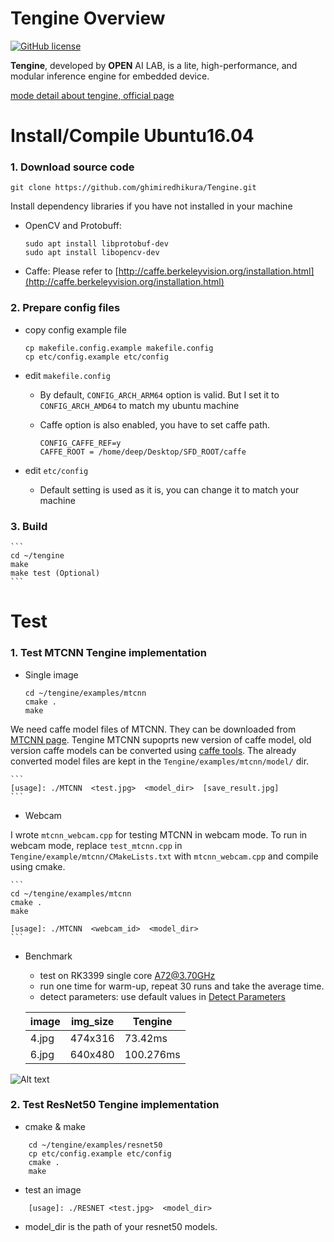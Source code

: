 # Tengine Overview

[![GitHub license](http://OAID.github.io/pics/apache_2.0.svg)](./LICENSE)

**Tengine**, developed by **OPEN** AI LAB, is a lite, high-performance, and modular inference engine for embedded device.

[mode detail about tengine, official page](https://github.com/OAID/Tengine/blob/master/README.md)

# Install/Compile Ubuntu16.04

### 1. Download source code

```
git clone https://github.com/ghimiredhikura/Tengine.git
```

Install dependency libraries if you have not installed in your machine

* OpenCV and Protobuff:

	```
	sudo apt install libprotobuf-dev
	sudo apt install libopencv-dev
	```

* Caffe:
Please refer to [http://caffe.berkeleyvision.org/installation.html](http://caffe.berkeleyvision.org/installation.html)

### 2. Prepare config files
* copy config example file

	```
	cp makefile.config.example makefile.config
	cp etc/config.example etc/config
	```

* edit `makefile.config`
	- By default, `CONFIG_ARCH_ARM64` option is valid. But I set it to `CONFIG_ARCH_AMD64` to match my ubuntu machine
	- Caffe option is also enabled, you have to set caffe path. 
	  
	  ```
	  CONFIG_CAFFE_REF=y
	  CAFFE_ROOT = /home/deep/Desktop/SFD_ROOT/caffe
	  ```

* edit `etc/config`
	- Default setting is used as it is, you can change it to match your machine		   	

### 3. Build
	```
	cd ~/tengine
	make
	make test (Optional)
	```

# Test

### 1. Test MTCNN Tengine implementation

* Single image

	```
	cd ~/tengine/examples/mtcnn
	cmake .
	make
	```

We need caffe model files of MTCNN. They can be downloaded from [MTCNN page](https://github.com/kpzhang93/MTCNN_face_detection_alignment/tree/master/code/codes/MTCNNv1/model).
Tengine MTCNN supoprts new version of caffe model, old version caffe models can be converted using [caffe tools](https://github.com/weiliu89/caffe/tree/ssd/tools).
The already converted model files are kept in the `Tengine/examples/mtcnn/model/` dir. 

	```	
	[usage]: ./MTCNN  <test.jpg>  <model_dir>  [save_result.jpg]
	```	

* Webcam

I wrote `mtcnn_webcam.cpp` for testing MTCNN in webcam mode. To run in webcam mode, replace `test_mtcnn.cpp` in `Tengine/example/mtcnn/CMakeLists.txt` with `mtcnn_webcam.cpp` and compile using cmake. 

	```
	cd ~/tengine/examples/mtcnn
	cmake .
	make

	[usage]: ./MTCNN  <webcam_id>  <model_dir>
	```

* Benchmark 
	- test on RK3399 single core A72@3.70GHz 
	- run one time for warm-up, repeat 30 runs and take the average time.
	- detect parameters: use default values in [Detect Parameters](#detect-parameters)

	|image|img_size|Tengine|
	|-----|--------|-------|
	|4.jpg|474x316|73.42ms|
	|6.jpg|640x480|100.276ms|

![Alt text](example/mtcnn/result_1.jpg)

### 2. Test ResNet50 Tengine implementation

* cmake & make
```
	cd ~/tengine/examples/resnet50
	cp etc/config.example etc/config	
	cmake .
	make	
```

* test an image
```
	[usage]: ./RESNET <test.jpg>  <model_dir>
```	

* model_dir is the path of your resnet50 models.  